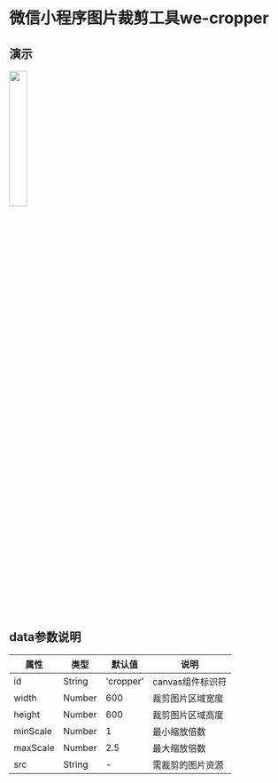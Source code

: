 # 微信小程序图片裁剪工具we-cropper
## 演示
<img src="https://github.com/dlhandsome/we-cropper/blob/master/example.gif?raw=true" width="25%" height="25%"></img>
## data参数说明


| 属性 | 类型 | 默认值 | 说明 |
| ---- | ---- | ---- | ---- |
| id | String | 'cropper' | canvas组件标识符 |
| width | Number | 600 | 裁剪图片区域宽度 |
| height | Number | 600 | 裁剪图片区域高度 |
| minScale | Number | 1 | 最小缩放倍数 |
| maxScale | Number | 2.5 | 最大缩放倍数 |
| src | String | - | 需裁剪的图片资源 |
